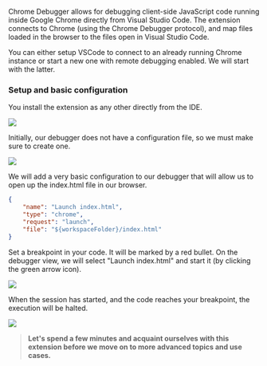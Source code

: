 
Chrome Debugger allows for debugging client-side JavaScript code running inside Google Chrome directly from Visual Studio Code. The extension connects to Chrome (using the Chrome Debugger protocol), and map files loaded in the browser to the files open in Visual Studio Code.

You can either setup VSCode to connect to an already running Chrome instance or start a new one with remote debugging enabled. We will start with the latter.

### Setup and basic configuration

You install the extension as any other directly from the IDE.

![](https://cdn.fs.teachablecdn.com/ADNupMnWyR7kCWRvm76Laz/resize=width:1000/https://www.filepicker.io/api/file/5NJJoBHRRuCXBONLrLe7)

Initially, our debugger does not have a configuration file, so we must make sure to create one.

![](https://cdn.fs.teachablecdn.com/ADNupMnWyR7kCWRvm76Laz/resize=width:1000/https://www.filepicker.io/api/file/AAkmNgKORaaguMOeM1Ia)

We will add a very basic configuration to our debugger that will allow us to open up the index.html file in our browser.
```json
{
    "name": "Launch index.html",
    "type": "chrome",
    "request": "launch",
    "file": "${workspaceFolder}/index.html"
}
```
Set a breakpoint in your code. It will be marked by a red bullet. On the debugger view, we will select "Launch index.html" and start it (by clicking the green arrow icon).

![](https://cdn.fs.teachablecdn.com/ADNupMnWyR7kCWRvm76Laz/resize=width:1000/https://www.filepicker.io/api/file/Nrt3rmzeSWGMGzw9Xs8N)

When the session has started, and the code reaches your breakpoint, the execution will be halted.

![](https://cdn.fs.teachablecdn.com/ADNupMnWyR7kCWRvm76Laz/resize=width:1000/https://www.filepicker.io/api/file/aHNF729jTMuTWN6CMwbV)

  

> **Let's spend a few minutes and acquaint ourselves with this extension before we move on to more advanced topics and use cases.**